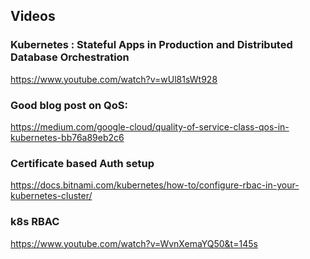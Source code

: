 ## Videos
### Kubernetes : Stateful Apps in Production and Distributed Database Orchestration
https://www.youtube.com/watch?v=wUl81sWt928  

### Good blog post on QoS: 
https://medium.com/google-cloud/quality-of-service-class-qos-in-kubernetes-bb76a89eb2c6

### Certificate based Auth setup
https://docs.bitnami.com/kubernetes/how-to/configure-rbac-in-your-kubernetes-cluster/

### k8s RBAC
https://www.youtube.com/watch?v=WvnXemaYQ50&t=145s
